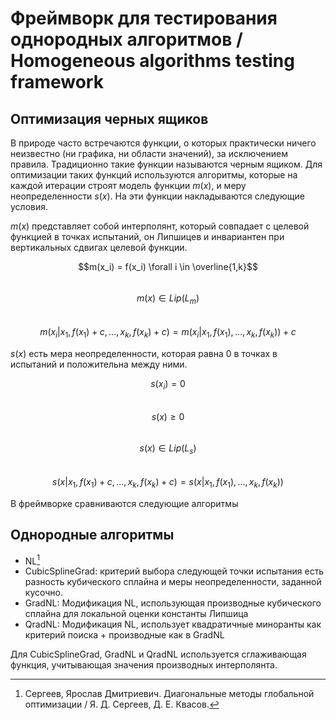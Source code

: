 # Фреймворк для тестирования однородных алгоритмов / Homogeneous algorithms testing framework

## Оптимизация черных ящиков

В природе часто встречаются функции, о которых практически ничего неизвестно (ни графика, ни области значений), за исключением правила. Традиционно такие функции называются черным ящиком. Для оптимизации таких функций используются алгоритмы, которые на каждой итерации строят модель функции $m(x)$, и меру неопределенности $s(x)$. На эти функции накладываются следующие условия.

$m(x)$ представляет собой интерполянт, который совпадает с целевой функцией в точках испытаний, он Липшицев и инвариантен при вертикальных сдвигах целевой функции.

$$m(x_i) = f(x_i) \forall i \in \overline{1,k}$$\
$$m(x) \in Lip(L_m)$$\
$$m(x_i | x_1, f(x_1) + c, ..., x_k, f(x_k) + c) = m(x_i | x_1, f(x_1), ..., x_k, f(x_k)) + c$$

$s(x)$ есть мера неопределенности, которая равна 0 в точках в испытаний и положительна между ними.

$$s(x_i) = 0$$\
$$s(x) \geq 0$$\
$$s(x) \in Lip(L_s)$$\
$$s(x | x_1, f(x_1) + c, ..., x_k, f(x_k) + c) = s(x | x_1, f(x_1), ..., x_k, f(x_k))$$

В фреймворке сравниваются следующие алгоритмы
## Однородные алгоритмы
- NL[^1]
- CubicSplineGrad: критерий выбора следующей точки испытания есть разность кубического сплайна и меры неопределенности, заданной кусочно.
- GradNL: Модификация NL, использующая производные кубического сплайна для локальной оценки константы Липшица
- QradNL: Модификация NL, использует квадратичные миноранты как критерий поиска + производные как в GradNL

Для CubicSplineGrad, GradNL и QradNL используется сглаживающая функция, учитывающая значения производных интерполянта.

[^1]: Сергеев, Ярослав Дмитриевич. Диагональные методы глобальной оптимизации / Я. Д. Сергеев, Д. Е. Квасов.


